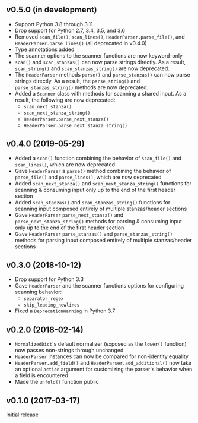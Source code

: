 v0.5.0 (in development)
-----------------------
- Support Python 3.8 through 3.11
- Drop support for Python 2.7, 3.4, 3.5, and 3.6
- Removed `scan_file()`, `scan_lines()`, `HeaderParser.parse_file()`, and
  `HeaderParser.parse_lines()` (all deprecated in v0.4.0)
- Type annotations added
- The scanner options to the scanner functions are now keyword-only
- `scan()` and `scan_stanzas()` can now parse strings directly.  As a result,
  `scan_string()` and `scan_stanzas_string()` are now deprecated.
- The `HeaderParser` methods `parse()` and `parse_stanzas()` can now parse
  strings directly.  As a result, the `parse_string()` and
  `parse_stanzas_string()` methods are now deprecated.
- Added a `Scanner` class with methods for scanning a shared input.  As a
  result, the following are now deprecated:
    - `scan_next_stanza()`
    - `scan_next_stanza_string()`
    - `HeaderParser.parse_next_stanza()`
    - `HeaderParser.parse_next_stanza_string()`

v0.4.0 (2019-05-29)
-------------------
- Added a `scan()` function combining the behavior of `scan_file()` and
  `scan_lines()`, which are now deprecated
- Gave `HeaderParser` a `parse()` method combining the behavior of
  `parse_file()` and `parse_lines()`, which are now deprecated
- Added `scan_next_stanza()` and `scan_next_stanza_string()` functions for
  scanning & consuming input only up to the end of the first header section
- Added `scan_stanzas()` and `scan_stanzas_string()` functions for scanning
  input composed entirely of multiple stanzas/header sections
- Gave `HeaderParser` `parse_next_stanza()` and `parse_next_stanza_string()`
  methods for parsing & consuming input only up to the end of the first header
  section
- Gave `HeaderParser` `parse_stanzas()` and `parse_stanzas_string()` methods
  for parsing input composed entirely of multiple stanzas/header sections

v0.3.0 (2018-10-12)
-------------------
- Drop support for Python 3.3
- Gave `HeaderParser` and the scanner functions options for configuring
  scanning behavior:
    - `separator_regex`
    - `skip_leading_newlines`
- Fixed a `DeprecationWarning` in Python 3.7

v0.2.0 (2018-02-14)
-------------------
- `NormalizedDict`'s default normalizer (exposed as the `lower()` function) now
  passes non-strings through unchanged
- `HeaderParser` instances can now be compared for non-identity equality
- `HeaderParser.add_field()` and `HeaderParser.add_additional()` now take an
  optional `action` argument for customizing the parser's behavior when a field
  is encountered
- Made the `unfold()` function public

v0.1.0 (2017-03-17)
-------------------
Initial release
